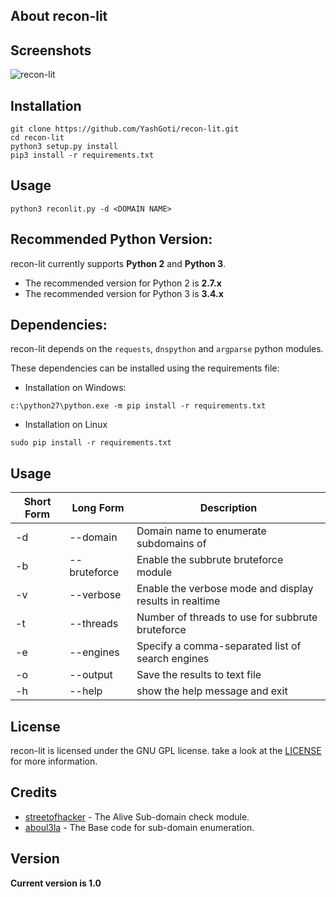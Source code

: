 ## About recon-lit

## Screenshots

![recon-lit](http://thedarkfiles.tk/Content/Yash/recon-lit/ScreenShot.png "recon-lit in action")

## Installation

```
git clone https://github.com/YashGoti/recon-lit.git
cd recon-lit
python3 setup.py install
pip3 install -r requirements.txt
```

## Usage

```
python3 reconlit.py -d <DOMAIN NAME>
```

## Recommended Python Version:

recon-lit currently supports **Python 2** and **Python 3**.

* The recommended version for Python 2 is **2.7.x**
* The recommended version for Python 3 is **3.4.x**

## Dependencies:

recon-lit depends on the `requests`, `dnspython` and `argparse` python modules.

These dependencies can be installed using the requirements file:

- Installation on Windows:
```
c:\python27\python.exe -m pip install -r requirements.txt
```
- Installation on Linux
```
sudo pip install -r requirements.txt
```
## Usage

Short Form    | Long Form     | Description
------------- | ------------- |-------------
-d            | --domain      | Domain name to enumerate subdomains of
-b            | --bruteforce  | Enable the subbrute bruteforce module
-v            | --verbose     | Enable the verbose mode and display results in realtime
-t            | --threads     | Number of threads to use for subbrute bruteforce
-e            | --engines     | Specify a comma-separated list of search engines
-o            | --output      | Save the results to text file
-h            | --help        | show the help message and exit

## License

recon-lit is licensed under the GNU GPL license. take a look at the [LICENSE](https://github.com/YashGoti/recon-lit/blob/master/LICENSE) for more information.

## Credits

* [streetofhacker](https://twitter.com/streetofhacker) - The Alive Sub-domain check module.
* [aboul3la](https://github.com/aboul3la/Sublist3r) - The Base code for sub-domain enumeration.

## Version
**Current version is 1.0**
